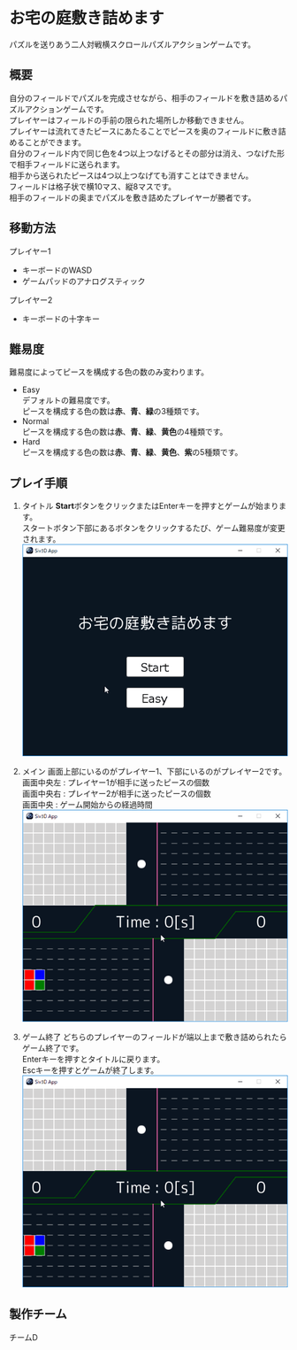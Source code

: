 # お宅の庭敷き詰めます
パズルを送りあう二人対戦横スクロールパズルアクションゲームです。

## 概要
自分のフィールドでパズルを完成させながら、相手のフィールドを敷き詰めるパズルアクションゲームです。  
プレイヤーはフィールドの手前の限られた場所しか移動できません。  
プレイヤーは流れてきたピースにあたることでピースを奥のフィールドに敷き詰めることができます。  
自分のフィールド内で同じ色を4つ以上つなげるとその部分は消え、つなげた形で相手フィールドに送られます。  
相手から送られたピースは4つ以上つなげても消すことはできません。  
フィールドは格子状で横10マス、縦8マスです。  
相手のフィールドの奥までパズルを敷き詰めたプレイヤーが勝者です。  

## 移動方法
プレイヤー1
+ キーボードのWASD
+ ゲームパッドのアナログスティック

プレイヤー2
+ キーボードの十字キー

## 難易度
難易度によってピースを構成する色の数のみ変わります。  
+ Easy  
デフォルトの難易度です。  
ピースを構成する色の数は**赤**、**青**、**緑**の3種類です。  
+ Normal    
ピースを構成する色の数は**赤**、**青**、**緑**、**黄色**の4種類です。
+ Hard  
ピースを構成する色の数は**赤**、**青**、**緑**、**黄色**、**紫**の5種類です。  

## プレイ手順
1. タイトル
**Start**ボタンをクリックまたはEnterキーを押すとゲームが始まります。  
スタートボタン下部にあるボタンをクリックするたび、ゲーム難易度が変更されます。  
![title](https://github.com/Eulerd/GameOfTeamD/blob/master/media/title.gif)  

2. メイン
画面上部にいるのがプレイヤー1、下部にいるのがプレイヤー2です。  
画面中央左 : プレイヤー1が相手に送ったピースの個数  
画面中央右 : プレイヤー2が相手に送ったピースの個数  
画面中央 : ゲーム開始からの経過時間  
![main1](https://github.com/Eulerd/GameOfTeamD/blob/master/media/main1.gif)  

3. ゲーム終了
どちらのプレイヤーのフィールドが端以上まで敷き詰められたらゲーム終了です。  
Enterキーを押すとタイトルに戻ります。  
Escキーを押すとゲームが終了します。  
![main2](https://github.com/Eulerd/GameOfTeamD/blob/master/media/main1.gif)  


## 製作チーム
チームD